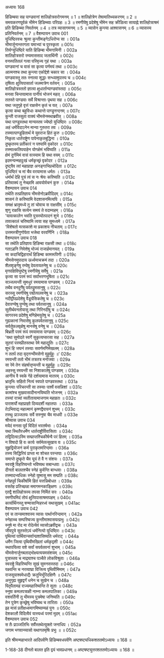 अध्यायः 168

हिडिम्बया सह पाण्डवानां शालिहोत्रसरोगमनम् ॥ 1 ॥ शालिहोत्रेण तेषामातिथ्यकरणम् ॥ 2 ॥ समयकरणपूर्वकं भीमेन हिडिम्ब्याः परिग्रहः ॥ 3 ॥ रमणीयेषु प्रदेशेषु भीमेन सह क्रीडित्वा सायाह्ने शालिहोत्राश्रमं प्रति हिडिम्ब्या निवर्तनम् ॥ 4 ॥ तत्र व्यासागमनम् ॥ 5 ॥ व्यासेन कुन्त्या आश्वासनम् ॥ 6 ॥ व्यासस्य प्रतिनिवर्तनम् ॥ 7 ॥
वैशम्पायन उवाच 	001  
युधिष्ठिरवचः श्रुत्वा कुन्तीमङ्गेऽधिरोप्य सा ।	001a  
भीमार्जुनान्तरगता यमाभ्यां च पुरस्कृता ॥	001c  
तिर्यग्युधिष्ठिरे याति हिडिम्बा भीमगामिनी ।	002a  
शालिहोत्रसरो रम्यमाससाद जलार्थिनी ॥	002c  
वनस्पतितलं गत्वा परिमृज्य गृहं यथा ।	003a  
पाण्डवानां च वासं सा कृत्वा पर्णमयं तथा ॥	003c  
आत्मनश्च तथा कुन्त्या एकोद्देशे चकार सा ।	004a  
पाण्डवास्तु ततः स्नात्वा शुद्धाः सन्ध्यामुपास्य च ॥	004c  
तृषिताः क्षुत्पिपासार्ता जलमात्रेण वर्तयन् ।	005a  
शालिहोत्रस्ततो ज्ञात्वा क्षुधार्तान्पाण्डवांस्तदा ॥	005c  
मनसा चिन्तयामास पानीयं भोजनं महत् ।	006a  
ततस्ते पाण्डवाः सर्वे विश्रान्ताः पृथया सह ॥	006c  
यथा जतुगृहे वृत्तं राक्षसेन कृतं च यत् ।	007a  
कृत्वा कथा बहुविधाः कथान्ते पाण्डुनन्दनम् ॥	007c  
कुन्ती राजसुता वाक्यं भीमसेनमथाब्रवीत् ।	008a  
यथा पाण्डुस्तथा मान्यस्तव ज्येष्ठो युधिष्ठिरः ॥	008c  
अहं धर्मविदाऽनेन मान्या गुरुतरा तव ।	009a  
तस्मात्पाण्डुहितार्थं मे युवराज हितं कुरु ॥	009c  
निकृता धार्तराष्ट्रेण पापेनाकृतबुद्धिना ।	010a  
दुष्कृतस्य प्रतीकारं न पश्यामि वृकोदर ॥	010c  
तस्मात्कतिपयाहेन योगक्षेमं भविष्यति ।	011a  
क्षेमं दुर्गमिमं वासं वत्स्याम हि यथा वयम् ॥	011c  
इदमन्यन्महदुःखं धर्मकृच्छ्रं वृकोदर ।	012a  
दृष्ट्वैव त्वां महाप्राज्ञ अनङ्गाभिप्रचोदिता ॥	012c  
युधिष्ठिरं च मां चैव वरयामास धर्मतः ।	013a  
धर्मार्थं देहि पुत्रं त्वं स नः श्रेयः करिष्यति ॥	013c  
प्रतिवाक्यं तु नेच्छामि आवयोर्वचनं कुरु ।	014a  
वैशम्पायन उवाच 	014  
तथेति तत्प्रतिज्ञाय भीमसेनोऽब्रवीदिदम् ॥	014c  
शासनं ते करिष्यामि वेदशासनमित्यपि ।	015a  
समक्षं भ्रातृमध्ये तु तां चोवाच स राक्षसीम् ॥	015c  
शृणु राक्षसि सत्येन समयं ते वदाम्यहम् ।	016a  
\'यावत्कालेन भवति पुत्रस्योत्पादनं शुभे ॥	016c  
तावत्कालं चरिष्यामि त्वया सह सुमध्यमे ।	017a  
\'विशेषतो मत्सकाशे मा प्रकाशय नीचताम् ॥	017c  
उत्तमस्त्रीगुणोपेता भजेथा वरवर्णिनि ।	018a  
वैशम्पायन उवाच 	018  
सा तथेति प्रतिज्ञाय हिडिम्बा राक्षसी तथा ॥	018c  
गताऽहनि निवेशेषु भोज्यं राजार्हमानयत् ।	019a  
सा कदाचिद्विहारार्थं हिडिम्बा कामरूपिणी ॥	019c  
भीमसेनमुपादाय ऊर्ध्वमाचक्रमं तदा ।	020a  
शैलशृङ्गेषु रम्येषु देवतायतनेषु च ॥	020c  
मृगपक्षिविघुष्टेषु रमणीयेषु सर्वेषु ।	021a  
कृत्वा सा परमं रूपं सर्वाभरणभूषिता ॥	021c  
सञ्जल्पन्ती सुमधुरं रमयामास पाण्डवम् ।	022a  
तथैव वनदुर्गेषु पर्वतद्रुमसानुषु ॥	022c  
सरस्सु रमणीयेषु पद्मोत्पलवनेषु च ।	023a  
नदीद्वीपप्रदेशेषु वैडूर्यसिकतेषु च ॥	023c  
देवारण्येषु पुण्येषु तथा पर्वतसानुषु ।	024a  
सुतीर्थवनतोयासु तथा गिरिनदीषु च ॥	024c  
सागरस्य प्रदेशेषु मणिहेमयुतेषु च ।	025a  
गुह्यकानां निवासेषु कुलपर्वतसानुषु ॥	025c  
सर्वर्तुफलवृक्षेषु मानसेषु वनेषु च ।	026a  
बिभ्रती परमं रूपं रमयामास पाण्डवम् ॥	026c  
\'यथा सुमोदते स्वर्गे सुकृत्यप्सरसा सह ।	027a  
सुतरां परमप्रीतस्तथा रेमे महाद्युतिः ॥	027c  
शुभं हि जघनं तस्याः सवर्णमणिमेखलम् ।	028a  
न ततर्प तदा मृद्नन्भीमसेनो मुहुर्मुहुः ॥\'	028c  
रमयन्ती ततो भीमं तत्रतत्र मनोजवा ।	029a  
सा रेमे तेन संहर्षात्तृप्यन्ती च मुहुर्मुहुः ॥	029c  
अहस्सु रमयन्ती सा निशाकालेषु पाण्डवम् ।	030a  
आनीय वै स्वके गेहे दर्शयामास मातरम् ॥	030c  
भ्रातृभिः सहितो नित्यं स्वपते पाण्डवस्तथा ।	031a  
कुन्त्याः परिचरन्ती सा तस्याः पार्श्वे वसन्निशां ॥	031c  
कामांश्च मुखवासादीनानयिष्यति भोजनम् ।	032a  
तस्यां रात्र्यां व्यतीतायामाजगाम महाव्रतः ॥	032c  
पाराशर्यो महाप्राज्ञो दिव्यदर्शी महातपाः ।	033a  
तेऽभिवाद्य महात्मानं कृष्णद्वैपायनं शुभम् ।	033c  
तस्थुः प्राञ्जलयः सर्वे सस्नुषा चैव माधवी ॥	033e  
श्रीव्यास उवाच 	034  
मयेदं मनसा पूर्वं विदितं भरतर्षभाः ।	034a  
यथा स्थितैरधर्मेण धार्तराष्ट्रौर्विवासिताः ॥	034c  
तद्विदित्वाऽस्मि सम्प्राप्तश्चिकीर्षन्वै परं हितम् ।	035a  
न विषादो हि वः कार्यः सर्वमेतत्सुखाय वः ॥	035c  
सुहृद्वियोजनं कर्म पुराकृतमरिन्दमाः ।	036a  
तस्य सिद्धिरियं प्राप्ता मा शोचत परन्तपाः ॥	036c  
समाप्ते दुष्कृते चैव यूयं ते वै न संशयः ।	037a  
स्वराष्ट्रे विहरिष्यन्तो भविष्यथ सबान्धवाः ॥	037c  
दीनतो बालतश्चैव स्नेहं कुर्वन्ति बान्धवाः ।	038a  
तस्मादभ्यधिकः स्नेहो युष्मासु मम सम्प्रति ॥	038c  
स्नेहपूर्वं चिकीर्षामि हितं यत्तन्निबोधत ।	039a  
वसतेह प्रतिच्छन्ना ममागमनकाङ्क्षिणः ॥	039c  
एतद्वै शालिहोत्रस्य तपसा निर्मितं सरः ।	040a  
रमणीयमिदं तोयं क्षुत्पिपासाश्रमापहम् ॥	040c  
कार्यार्थिनस्तु षण्मासान्विहरध्वं यथासुखम् ॥	041ac  
वैशम्पायन उवाच 	042  
एवं स तान्समाश्वास्य व्यासः पार्थानरिन्दमान् ।	042a  
स्नेहाच्च सम्परिष्वज्य कुन्तीमाश्वासयत्प्रभुः ॥	042c  
स्नुषे मा रोद मा रोदेत्येवं व्यासोऽब्रवीद्वचः ।	043a  
जीवपुत्रे सुतस्तेऽयं धर्मनित्यो युधिष्ठिरः ॥	043c  
पृथिव्यां पार्थिवान्सर्वान्प्रशासिष्यति धर्मराट् ।	044a  
धर्मेण जित्वा पृथिवीमखिलां धर्मकृद्वशी ॥	044c  
स्थापयित्वा वशे सर्वां सपर्वतवनां शुभाम् ।	045a  
भीमसेनार्जुनबलाद्भोक्ष्यत्ययमसंशयम् ॥	045c  
पुत्रास्तव च माद्र्याश्च पञ्चैते लोकविश्रुताः ।	046a  
स्वराष्ट्रे विहरिष्यन्ति सुखं सुमनसस्तदा ॥	046c  
यक्ष्यन्ति च नरव्याघ्रा विजित्य पृथिवीमिमाम् ।	047a  
राजसूयाश्वमेधाद्यैः क्रतुभिर्भूरिदक्षिणैः ॥	047c  
अनुगृह्य सुहृद्वर्गं धनेन च सुखेन च ।	048a  
पितृपैतामहं राज्यमहारिष्यन्ति ते सुताः ॥	048c  
स्नुषा कमलपत्राक्षी नाम्ना कमलपालिका ।	049a  
वशवर्तिनी तु भीमस्य पुत्रमेषा जनिष्यति ॥	049c  
तेन पुत्रेण कृच्छ्रेषु भविष्यथ च तारिताः ।	050a  
इह मासं प्रतीक्षध्वमागमिष्याम्यहं पुनः ॥	050c  
देशकालौ विदित्वैवं यास्यध्वं परमां मुदम् ॥	051ac  
वैशम्पायन उवाच 	052  
स तैः प्राञ्जलिभिः सर्वैस्तथेत्युक्तो जनाधिप ।	052a  
जगाम भगवान्व्यासो यथागतमृषिः प्रभुः ॥ ॥	052c  

इति श्रीमन्महाभारते आदिपर्वणि हिडिम्बवधपर्वणि अष्टषष्ट्यधिकशततमोऽध्यायः ॥ 168 ॥

1-168-38 दीनतो बालत इति द्वयं भावप्रधानम् ॥ अष्टषष्ट्युत्तरशततमोऽध्यायः ॥ 168 ॥
